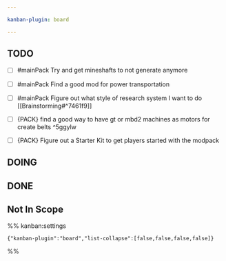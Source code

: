 ```yaml
---

kanban-plugin: board

---
```


## TODO

- [ ] #mainPack Try and get mineshafts to not generate anymore
- [ ] #mainPack  Find a good mod for power transportation
- [ ] #mainPack Figure out what style of research system I want to do [[Brainstorming#^7461f9]]
- [ ] {PACK} find a good way to have gt or mbd2 machines as motors for create belts ^5ggylw
- [ ] {PACK} Figure out a Starter Kit to get players started with the modpack


## DOING



## DONE



## Not In Scope





%% kanban:settings
```
{"kanban-plugin":"board","list-collapse":[false,false,false,false]}
```
%%